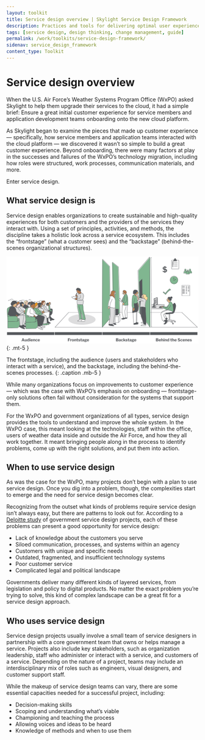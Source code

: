 ```yaml
---
layout: toolkit
title: Service design overview | Skylight Service Design Framework
description: Practices and tools for delivering optimal user experience journeys.
tags: [service design, design thinking, change management, guide]
permalink: /work/toolkits/service-design-framework/
sidenav: service_design_framework
content_type: Toolkit
---
```


# Service design overview

When the U.S. Air Force’s Weather Systems Program Office (WxPO) asked Skylight to help them upgrade their services to the cloud, it had a simple brief: Ensure a great initial customer experience for service members and application development teams onboarding onto the new cloud platform.

As Skylight began to examine the pieces that made up customer experience — specifically, how service members and application teams interacted with the cloud platform — we discovered it wasn’t so simple to build a great customer experience. Beyond onboarding, there were many factors at play in the successes and failures of the WxPO’s technology migration, including how roles were structured, work processes, communication materials, and more.

Enter service design.

## What service design is

Service design enables organizations to create sustainable and high-quality experiences for both customers and the providers of the services they interact with. Using a set of principles, activities, and methods, the discipline takes a holistic look across a service ecosystem. This includes the “frontstage” (what a customer sees) and the “backstage” (behind-the-scenes organizational structures).

![](/img/toolkits/service_design/service-design-stages-alt.svg)
{: .mt-5 }

The frontstage, including the audience (users and stakeholders who interact with a service), and the backstage, including the behind-the-scenes processes.
{: .caption .mb-5 }

While many organizations focus on improvements to customer experience — which was the case with WxPO’s emphasis on onboarding — frontstage-only solutions often fail without consideration for the systems that support them.

For the WxPO and government organizations of all types, service design provides the tools to understand and improve the whole system. In the WxPO case, this meant looking at the technologies, staff within the office, users of weather data inside and outside the Air Force, and how they all work together. It meant bringing people along in the process to identify problems, come up with the right solutions, and put them into action.

## When to use service design

As was the case for the WxPO, many projects don’t begin with a plan to use service design. Once you dig into a problem, though, the complexities start to emerge and the need for service design becomes clear.

Recognizing from the outset what kinds of problems require service design isn’t always easy, but there are patterns to look out for. According to a [Deloitte study](https://www2.deloitte.com/us/en/insights/industry/public-sector/implementing_service_design_in_government.html) of government service design projects, each of these problems can present a good opportunity for service design:

* Lack of knowledge about the customers you serve
* Siloed communication, processes, and systems within an agency
* Customers with unique and specific needs
* Outdated, fragmented, and insufficient technology systems
* Poor customer service
* Complicated legal and political landscape

Governments deliver many different kinds of layered services, from legislation and policy to digital products. No matter the exact problem you’re trying to solve, this kind of complex landscape can be a great fit for a service design approach.

## Who uses service design

Service design projects usually involve a small team of service designers in partnership with a core government team that owns or helps manage a service. Projects also include key stakeholders, such as organization leadership, staff who administer or interact with a service, and customers of a service. Depending on the nature of a project, teams may include an interdisciplinary mix of roles such as engineers, visual designers, and customer support staff.

While the makeup of service design teams can vary, there are some essential capacities needed for a successful project, including:

* Decision-making skills
* Scoping and understanding what’s viable
* Championing and teaching the process
* Allowing voices and ideas to be heard
* Knowledge of methods and when to use them
